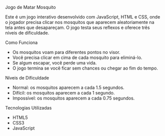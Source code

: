 Jogo de Matar Mosquito

Este é um jogo interativo desenvolvido com JavaScript, HTML e CSS, onde o jogador precisa clicar nos mosquitos que aparecem aleatoriamente na tela antes que desapareçam. O jogo testa seus reflexos e oferece três níveis de dificuldade.

 Como Funciona

 - Os mosquitos voam para diferentes pontos no visor.
- Você precisa clicar em cima de cada mosquito para eliminá-lo.
- Se algum escapar, você perde uma vida.
- O jogo termina se você ficar sem chances ou chegar ao fim do tempo.

Níveis de Dificuldade

- Normal: os mosquitos aparecem a cada 1.5 segundos.
- Difícil: os mosquitos aparecem a cada 1 segundo.
- Impossível: os mosquitos aparecem a cada 0.75 segundos.

 Tecnologias Utilizadas
 
- HTML5
- CSS3
- JavaScript
